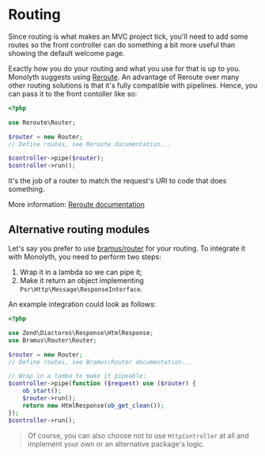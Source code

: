 # Routing
Since routing is what makes an MVC project tick, you'll need to add some routes
so the front controller can do something a bit more useful than showing the
default welcome page.

Exactly how you do your routing and what you use for that is up to you. Monolyth
suggests using [Reroute](http://reroute.monomelodies.nl). An advantage of
Reroute over many other routing solutions is that it's fully compatible with
pipelines. Hence, you can pass it to the front contoller like so:

```php
<?php

use Reroute\Router;

$router = new Router;
// Define routes, see Reroute documentation...

$controller->pipe($router);
$controller->run();
```

It's the job of a router to match the request's URI to code that does something.

More information: [Reroute documentation](http://reroute.monomelodies.nl)

## Alternative routing modules
Let's say you prefer to use [bramus/router](https://packagist.org/packages/bramus/router)
for your routing. To integrate it with Monolyth, you need to perform two steps:

1. Wrap it in a lambda so we can pipe it;
2. Make it return an object implementing `Psr\Http\Message\ResponseInterface`.

An example integration could look as follows:

```php
<?php

use Zend\Diactoros\Response\HtmlResponse;
use Bramus\Router\Router;

$router = new Router;
// Define routes, see Bramus\Router documentation...

// Wrap in a lamba to make it pipeable:
$controller->pipe(function ($request) use ($router) {
    ob_start();
    $router->run();
    return new HtmlResponse(ob_get_clean());
});
$controller->run();
```

> Of course, you can also choose not to use `HttpController` at all and
> implement your own or an alternative package's logic.

